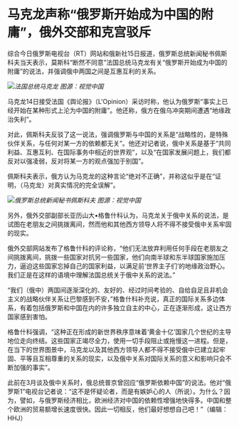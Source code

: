 # 马克龙声称“俄罗斯开始成为中国的附庸”，俄外交部和克宫驳斥

综合今日俄罗斯电视台（RT）网站和俄新社15日报道，俄罗斯总统新闻秘书佩斯科夫当天表示，莫斯科“断然不同意”法国总统马克龙有关“俄罗斯开始成为中国的附庸”的说法，并强调俄中两国之间是互惠互利的关系。

![](https://inews.gtimg.com/news_bt/ONXUiiD6Zq4XnF-LAdT38HrR-OIeJ-5-XWTCAb-xz6MtIAA/1000)_法国总统马克龙 图源：视觉中国_

马克龙14日接受法国《舆论报》（L'Opinion）采访时称，他认为俄罗斯“事实上已经开始在某种形式上沦为中国的附庸”。他还称，俄方在俄乌冲突期间遭遇“地缘政治失利”。

对此，佩斯科夫反驳了这一说法，强调俄罗斯与中国的关系是“战略性的，是特殊伙伴关系，与任何对某一方的依赖都无关”。他还对记者说，俄中关系是基于“共同利益、互惠互利、在国际事务中相近的世界观”，以及“在国家发展问题上，我们都反对以强凌弱，反对将某一方的观点强加于别国”。

佩斯科夫表示，俄方认为马克龙的这种言论“绝对不正确”，并称这似乎是在“证明，（马克龙）对真实情况的完全误解”。

![](https://inews.gtimg.com/news_bt/OVPrCTJt-a2Fb79kKFqy7J-5sURxNdp4EgYHC82Q1Ml8kAA/1000)_俄罗斯总统新闻秘书佩斯科夫
图源：视觉中国_

另外，俄外交部副部长亚历山大•格鲁什科认为，马克龙关于俄中关系的说法，是试图在老朋友之间挑拨离间，然而他和其他西方领导人将不得不接受俄中关系牢固的现实。

俄外交部网站发布了格鲁什科的评论称，“他们无法放弃利用任何手段在老朋友之间挑拨离间，挑拨一些国家对抗另一些国家，他们向南半球和东半球国家施加压力，逼迫这些国家忘掉自己的国家利益，以满足前‘世界主子们’的地缘政治野心。我们正是在这样的语境中理解法国总统关于俄中关系的说法。”

“我们（俄中）两国间逐渐深化的、友好的、经过时间考验的、自给自足且非机会主义的战略伙伴关系让巴黎感到不安，”格鲁什科补充说，真正的国际关系多边体系，有着包括俄罗斯和中国在内的许多独立自主的中心，正在逐渐形成，这让西方国家感到害怕。

格鲁什科强调，“这种正在形成的新世界秩序意味着‘黄金十亿’国家几个世纪的主导地位走向终结。这些国家正竭尽全力，使用一切手段阻止或拖慢这一进程。但是，在当下的世界图景中，马克龙以及其他西方领导人都不得不接受俄中已建立起牢固、平等且互相尊重的关系的现实，以及俄中关系对国际关系的意义和影响只会不断加强的事实”。

此前在3月谈及俄中关系时，俄总统普京曾回应“俄罗斯依赖中国”的说法。他对“俄罗斯1”电视台记者说：“这不是怀疑论者，而是有嫉妒心的人（所说）。为什么？因为，譬如，与俄罗斯经济相比，欧洲经济对中国的依赖性增强地快得多。中国和整个欧洲的贸易额增长速度很快。因此一切相反，他们最好想想自己吧！”（编辑：HHJ）

